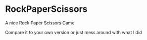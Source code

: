 # RockPaperScissors
A nice Rock Paper Scissors Game

Compare it to your own version or just mess around with what I did
